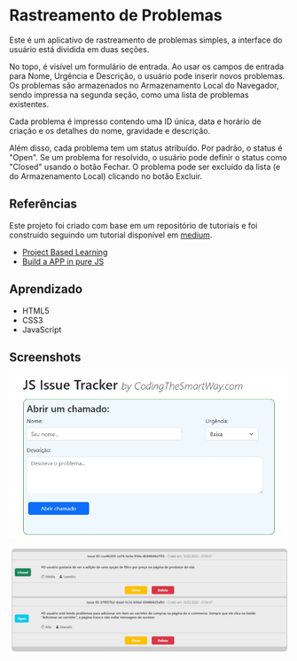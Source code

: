 # Rastreamento de Problemas

Este é um aplicativo de rastreamento de problemas simples, a interface do usuário está dividida em duas seções.

No topo, é visível um formulário de entrada. Ao usar os campos de entrada para Nome, Urgência e Descrição, o usuário pode inserir novos problemas. Os problemas são armazenados no Armazenamento Local do Navegador, sendo impressa na segunda seção, como uma lista de problemas existentes.

Cada problema é impresso contendo uma ID única, data e horário de criação e os detalhes do nome, gravidade e descrição.

Além disso, cada problema tem um status atribuído. Por padrão, o status é "Open". Se um problema for resolvido, o usuário pode definir o status como "Closed" usando o botão Fechar. O problema pode ser excluído da lista (e do Armazenamento Local) clicando no botão Excluir.

## Referências

Este projeto foi criado com base em um repositório de tutoriais e foi construído seguindo um tutorial disponível em [medium](https://medium.com/).

- [Project Based Learning](https://github.com/practical-tutorials/project-based-learning)
- [Build a APP in pure JS](https://medium.com/codingthesmartway-com-blog/pure-javascript-building-a-real-world-application-from-scratch-5213591cfcd6)

## Aprendizado

- HTML5
- CSS3
- JavaScript

## Screenshots

![Secao 1](img/secao1.jpg)

![Secao 2](img/secao2.jpg)
